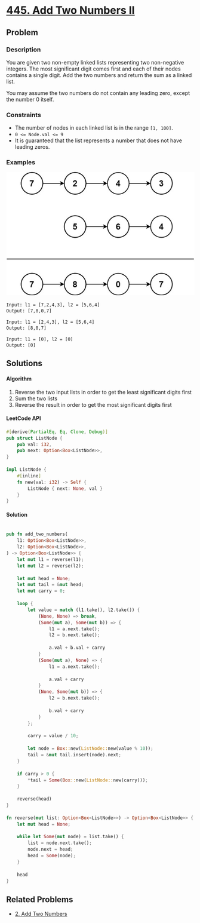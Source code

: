 # [445. Add Two Numbers II](https://leetcode.com/problems/add-two-numbers-ii/)

## Problem

### Description

You are given two non-empty linked lists representing two non-negative integers.
The most significant digit comes first and each of their nodes contains a single
digit. Add the two numbers and return the sum as a linked list.

You may assume the two numbers do not contain any leading zero, except the
number 0 itself.

### Constraints

* The number of nodes in each linked list is in the range `[1, 100]`.
* `0 <= Node.val <= 9`
* It is guaranteed that the list represents a number that does not have leading
  zeros.

### Examples

![image](resources/445/ex1.jpg)

```text
Input: l1 = [7,2,4,3], l2 = [5,6,4]
Output: [7,8,0,7]
```

```text
Input: l1 = [2,4,3], l2 = [5,6,4]
Output: [8,0,7]
```

```text
Input: l1 = [0], l2 = [0]
Output: [0]
```

## Solutions

#### Algorithm

1. Reverse the two input lists in order to get the least significant digits
   first
2. Sum the two lists
3. Reverse the result in order to get the most significant digits first

#### LeetCode API

```rust
#[derive(PartialEq, Eq, Clone, Debug)]
pub struct ListNode {
    pub val: i32,
    pub next: Option<Box<ListNode>>,
}

impl ListNode {
    #[inline]
    fn new(val: i32) -> Self {
        ListNode { next: None, val }
    }
}
```

#### Solution

```rust

pub fn add_two_numbers(
    l1: Option<Box<ListNode>>,
    l2: Option<Box<ListNode>>,
) -> Option<Box<ListNode>> {
    let mut l1 = reverse(l1);
    let mut l2 = reverse(l2);

    let mut head = None;
    let mut tail = &mut head;
    let mut carry = 0;

    loop {
        let value = match (l1.take(), l2.take()) {
            (None, None) => break,
            (Some(mut a), Some(mut b)) => {
                l1 = a.next.take();
                l2 = b.next.take();

                a.val + b.val + carry
            }
            (Some(mut a), None) => {
                l1 = a.next.take();

                a.val + carry
            }
            (None, Some(mut b)) => {
                l2 = b.next.take();

                b.val + carry
            }
        };

        carry = value / 10;

        let node = Box::new(ListNode::new(value % 10));
        tail = &mut tail.insert(node).next;
    }

    if carry > 0 {
        *tail = Some(Box::new(ListNode::new(carry)));
    }

    reverse(head)
}

fn reverse(mut list: Option<Box<ListNode>>) -> Option<Box<ListNode>> {
    let mut head = None;

    while let Some(mut node) = list.take() {
        list = node.next.take();
        node.next = head;
        head = Some(node);
    }

    head
}
```

## Related Problems

* [2. Add Two Numbers](/leetcode/000%20-%20099/2%20-%20Add%20Two%20Numbers.md)